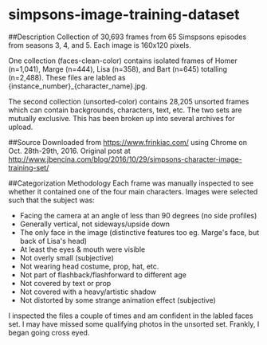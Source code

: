 # simpsons-image-training-dataset
##Description
Collection of 30,693 frames from 65 Simspsons episodes from seasons 3, 4, and 5. Each image is 160x120 pixels.

One collection (faces-clean-color) contains isolated frames of Homer (n=1,041), Marge (n=444), Lisa (n=358), and Bart (n=645) totalling (n=2,488). These files are labled as {instance_number}_{character_name}.jpg. 

The second collection (unsorted-color) contains 28,205 unsorted frames which can contain backgrounds, characters, text, etc. The two sets are mutually exclusive. This has been broken up into several archives for upload.

##Source
Downloaded from https://www.frinkiac.com/ using Chrome on Oct. 28th-29th, 2016. Original post at http://www.jbencina.com/blog/2016/10/29/simpsons-character-image-training-set/

##Categorization Methodology
Each frame was manually inspected to see whether it contained one of the four main characters. Images were selected such that the subject was:
- Facing the camera at an angle of less than 90 degrees (no side profiles)
- Generally vertical, not sideways/upside down
- The only face in the image (distinctive features too eg. Marge's face, but back of Lisa's head)
- At least the eyes & mouth were visible
- Not overly small (subjective)
- Not wearing head costume, prop, hat, etc.
- Not part of flashback/flashforward to different age
- Not covered by text or prop
- Not covered with a heavy/artistic shadow
- Not distorted by some strange animation effect (subjective)

I inspected the files a couple of times and am confident in the labled faces set. I may have missed some qualifying photos in the unsorted set. Frankly, I began going cross eyed.
